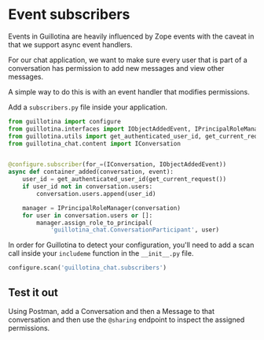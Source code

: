 # Event subscribers

Events in Guillotina are heavily influenced by Zope events with the caveat
in that we support async event handlers.

For our chat application, we want to make sure every user that is part of a
conversation has permission to add new messages and view other messages.

A simple way to do this is with an event handler that modifies permissions.

Add a `subscribers.py` file inside your application.


```python
from guillotina import configure
from guillotina.interfaces import IObjectAddedEvent, IPrincipalRoleManager
from guillotina.utils import get_authenticated_user_id, get_current_request
from guillotina_chat.content import IConversation


@configure.subscriber(for_=(IConversation, IObjectAddedEvent))
async def container_added(conversation, event):
    user_id = get_authenticated_user_id(get_current_request())
    if user_id not in conversation.users:
        conversation.users.append(user_id)

    manager = IPrincipalRoleManager(conversation)
    for user in conversation.users or []:
        manager.assign_role_to_principal(
            'guillotina_chat.ConversationParticipant', user)
```


In order for Guillotina to detect your configuration, you'll need to add
a scan call inside your `includeme` function in the `__init__.py` file.


```python
configure.scan('guillotina_chat.subscribers')
```


## Test it out

Using Postman, add a Conversation and then a Message to that conversation
and then use the `@sharing` endpoint to inspect the assigned permissions.
